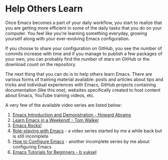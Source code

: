 # Help Others Learn

Once Emacs becomes a part of your daily workflow, you start to realize that you are getting more efficient in some of the daily tasks that you do on your computer. You feel like you're learning something everyday, growing yourself along with your ever-evolving Emacs configuration.

If you choose to share your configuration on GitHub, you see the number of commits increase with time and if you manage to publish a few packages of your own, you can probably find the number of stars on GitHub or the download count on the repository.

The next thing that you can do is to help others learn Emacs. There are various forms of training material available: posts and articles about tips and tricks and individual experiences with Emacs, GitHub projects containing documentation (like this one), websites specifically created to host content about Emacs, YouTube training videos, etc.

A very few of the available video series are listed below:

1. [Emacs Introduction and Demonstration - Howard Abrams](https://www.youtube.com/watch?v=B6jfrrwR10k)
2. [Learn Emacs in a Weekend! - Tom Walker](https://www.youtube.com/watch?v=rxLzIbePW2I)
3. [Emacs Rocks!](http://emacsrocks.com)
4. [Role-playing with Emacs](https://www.youtube.com/playlist?list=PLPCM9PO0p2kLGcF0fOrg0cMoFnWZRFScV) - a video series started by me a while back but is still incomplete
5. [How to Configure Emacs](https://www.youtube.com/playlist?list=PLPCM9PO0p2kKs9W1JjkuyfJb7LmH2Ju2q) - another incomplete series by me about configuring Emacs
6. [Emacs Tutorials for Beginners - b yuksel](https://www.youtube.com/playlist?list=PL-mFLc7R_MJd5FoIrbNAcndPT50_hbVST)

